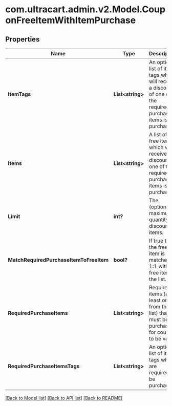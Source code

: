 # com.ultracart.admin.v2.Model.CouponFreeItemWithItemPurchase
## Properties

Name | Type | Description | Notes
------------ | ------------- | ------------- | -------------
**ItemTags** | **List&lt;string&gt;** | An optional list of item tags which will receive a discount of one of the required purchased items is purchased. | [optional] 
**Items** | **List&lt;string&gt;** | A list of free items which will receive a discount if one of the required purchase items is purchased. | [optional] 
**Limit** | **int?** | The (optional) maximum quantity of discounted items. | [optional] 
**MatchRequiredPurchaseItemToFreeItem** | **bool?** | If true then the free item is matched 1:1 with the free item in the list. | [optional] 
**RequiredPurchaseItems** | **List&lt;string&gt;** | Required items (at least one from the list) that must be purchased for coupon to be valid | [optional] 
**RequiredPurchaseItemsTags** | **List&lt;string&gt;** | An optional list of item tags which are required to be purchased. | [optional] 


[[Back to Model list]](../README.md#documentation-for-models) [[Back to API list]](../README.md#documentation-for-api-endpoints) [[Back to README]](../README.md)

